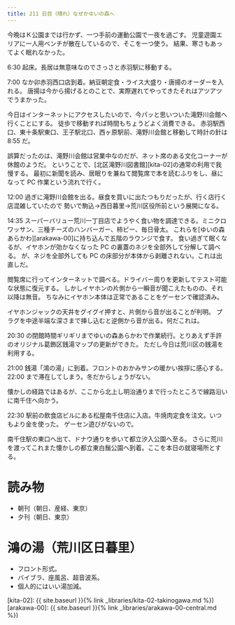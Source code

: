 ```yaml
---
title: 211 日目（晴れ）なぜかゆいの森へ
---
```


今晩はＫ公園までは行かず、一つ手前の運動公園で一夜を過ごす。
児童遊園エリアに一人用ベンチが散在しているので、そこを一つ使う。
結果、寒さもあってよく眠れなかった。

6:30 起床。長居は無意味なのでさっさと赤羽駅に移動する。

7:00 なか卯赤羽西口店到着。納豆朝定食・ライス大盛り・唐揚のオーダーを入れる。
唐揚は今から揚げるとのことで、実際遅れてやってきたそれはアツアツでうまかった。

今日はインターネットにアクセスしたいので、今パッと思いついた滝野川会館へ行くことにする。
徒歩で移動すれば時間もちょうどよく消費できる。
赤羽駅西口、東十条駅東口、王子駅北口、西ヶ原駅前、滝野川会館と移動して時計の針は 8:55 だ。

誤算だったのは、滝野川会館は営業中なのだが、ネット席のある文化コーナーが休館のようだ。
ということで、[北区滝野川図書館][kita-02]の通常の利用で我慢する。
最初に新聞を読み、居眠りを兼ねて閲覧席で本を読むふりをし、昼になって PC 作業という流れで行く。

12:00 過ぎに滝野川会館を出る。昼食を買いに出たつもりだったが、行く店行く店混雑していたので
勢いで駒込→西日暮里→荒川区役所前という展開になる。

14:35 スーパーバリュー荒川一丁目店でようやく食い物を調達できる。ミニクロワッサン、三種チーズのハンバーガー、柿ピー、毎日骨太。
これらを[ゆいの森あらかわ][arakawa-00]に持ち込んで五階のラウンジで食す。
食い過ぎて眠くなるが、イヤホンが効かなくなった PC の裏蓋のネジを全部外して分解して調べる。
が、ネジを全部外しても PC の床部分が本体から剥離されない。これは出直しだ。

閲覧席に行ってインターネットで調べる。ドライバー周りを更新してテスト可能な状態に復元する。
しかしイヤホンの片側から一瞬音が聞こえたものの、それ以降は無音。
ちなみにイヤホン本体は正常であることをゲーセンで確認済み。

イヤホンジャックの天井をグイグイ押すと、片側から音が出ることが判明。
プラグを中途半端な深さまで挿し込むと逆側から音が出る。何だこれは。

20:30 の閉館時間ギリギリまでゆいの森あらかわで作業続行。とりあえず手許のオリジナル葛飾区銭湯マップの更新ができた。
ただし今日は荒川区の銭湯を利用する。

21:00 銭湯「鴻の湯」に到着。フロントのおかみサンの暖かい挨拶に感心する。
22:00 まで滞在してしまう。冬だからしょうがない。

懐かしの経路ではあるが、ここから北上し明治通りまで行ったところで線路沿いに南千住へ向かう。

22:30 駅前の飲食店ビルにある松屋南千住店に入店。牛焼肉定食を注文。いつもより金を使った。
ゲーセン遊びがないので。

南千住駅の東口へ出て、ドナウ通りを歩いて都立汐入公園へ至る。
さらに荒川を渡ってこれまた懐かしの都立東白鬚公園へ到着。ここを本日の就寝場所とする。

# 読み物

* 朝刊（朝日、産経、東京）
* 夕刊（朝日、東京）

# 鴻の湯（荒川区日暮里）

* フロント形式。
* バイブラ、座風呂、超音波系。
* 個人的にはいい湯加減。

[kita-02]: {{ site.baseurl }}{% link _libraries/kita-02-takinogawa.md %})
[arakawa-00]: {{ site.baseurl }}{% link _libraries/arakawa-00-central.md %})
